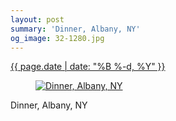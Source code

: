 ```yaml
---
layout: post
summary: 'Dinner, Albany, NY'
og_image: 32-1280.jpg
---
```


<div class="post">
 <time>
  <a href="/32">
   {{ page.date | date: "%B %-d, %Y" }}
  </a>
 </time>
 <a href="/32">
  <figure data-taken="9/1/2013">
   <img alt="Dinner, Albany, NY" sizes="(min-width: 700px) 50vw, calc(100vw - 2rem)" src="{{ site.assets_url }}/32-640.jpg" srcset="{{ site.assets_url }}/32-1280.jpg 1280w, {{ site.assets_url }}/32-960.jpg 960w, {{ site.assets_url }}/32-640.jpg 640w, {{ site.assets_url }}/32-320.jpg 320w"/>
  </figure>
 </a>
 <span>
  Dinner, Albany, NY
 </span>
</div>
